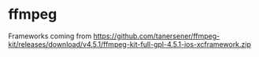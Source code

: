 # ffmpeg

Frameworks coming from https://github.com/tanersener/ffmpeg-kit/releases/download/v4.5.1/ffmpeg-kit-full-gpl-4.5.1-ios-xcframework.zip
